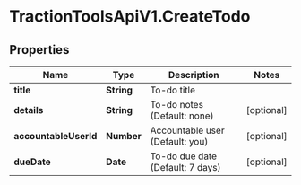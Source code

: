 # TractionToolsApiV1.CreateTodo

## Properties
Name | Type | Description | Notes
------------ | ------------- | ------------- | -------------
**title** | **String** | To-do title | 
**details** | **String** | To-do notes (Default: none) | [optional] 
**accountableUserId** | **Number** | Accountable user (Default: you) | [optional] 
**dueDate** | **Date** | To-do due date (Default: 7 days) | [optional] 


